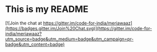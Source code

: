 # This is my README

[![Join the chat at https://gitter.im/code-for-india/meriawaaz](https://badges.gitter.im/Join%20Chat.svg)](https://gitter.im/code-for-india/meriawaaz?utm_source=badge&utm_medium=badge&utm_campaign=pr-badge&utm_content=badge)
